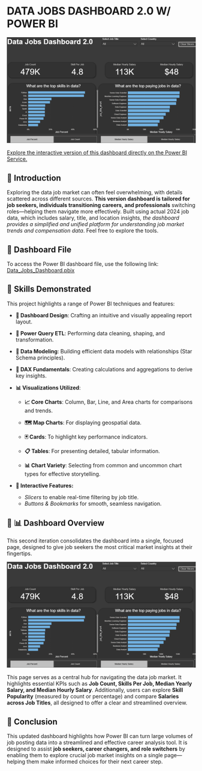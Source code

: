 # **DATA JOBS DASHBOARD 2.0 W/ POWER BI**
![Dashboard Page 1 ](/Assest/DataDashboard.png)

[Explore the interactive version of this dashboard directly on the Power BI Service.](https://app.powerbi.com/links/LIn5zs2UfU?ctid=a37c2367-cf18-441f-93e5-85d7db0d493d&pbi_source=linkShare)
## 🔹 **Introduction**
Exploring the data job market can often feel overwhelming, with details scattered across different sources. **This version dashboard is tailored for job seekers, individuals transitioning careers, and professionals** switching roles—helping them navigate more effectively. Built using actual 2024 job data, which includes salary, title, and location insights, *the dashboard provides a simplified and unified platform for understanding job market trends and compensation data*. Feel free to explore the tools.

## 🔹 **Dashboard File**
To access the Power BI dashboard file, use the following link:
[Data_Jobs_Dashboard.pbix](https://app.powerbi.com/links/LIn5zs2UfU?ctid=a37c2367-cf18-441f-93e5-85d7db0d493d&pbi_source=linkShare)

## 🔹 **Skills Demonstrated**
This project highlights a range of Power BI techniques and features:

* **🎨 Dashboard Design**: Crafting an intuitive and visually appealing report layout.

* **🔁 Power Query ETL**: Performing data cleaning, shaping, and transformation.

* **🧩 Data Modeling**: Building efficient data models with relationships (Star Schema principles).

* **🧮 DAX Fundamentals**: Creating calculations and aggregations to derive key insights.

* **📊 Visualizations Utilized**:
  * **📈 Core Charts**: Column, Bar, Line, and Area charts for comparisons and trends.

  * **🗺️ Map Charts**: For displaying geospatial data.

  * **🃏 Cards**: To highlight key performance indicators.

  * **📋 Tables**: For presenting detailed, tabular information.

  * **📊 Chart Variety**: Selecting from common and uncommon chart types for effective storytelling.
* **🔁 Interactive Features:**
  * *Slicers* to enable real-time filtering by job title.
  * *Buttons & Bookmarks* for smooth, seamless navigation.


## 🔹 **📊 Dashboard Overview**
This second iteration consolidates the dashboard into a single, focused page, designed to give job seekers the most critical market insights at their fingertips.

![Dashboard Page 1](/Assest/DataDashboard.png)

This page serves as a central hub for navigating the data job market. It highlights essential KPIs such as **Job Count, Skills Per Job, Median Yearly Salary, and Median Hourly Salary**. Additionally, users can explore **Skill Popularity** (measured by count or percentage) and compare **Salaries across Job Titles**, all designed to offer a clear and streamlined overview.



## 🔹 **Conclusion**
This updated dashboard highlights how Power BI can turn large volumes of job posting data into a streamlined and effective career analysis tool. It is designed to assist **job seekers, career changers, and role switchers** by enabling them to explore crucial job market insights on a single page—helping them make informed choices for their next career step.
